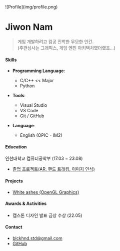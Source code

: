 <span style="display: inline-block; width: 250px">
    ![Profile](img/profile.png)
</span>

# **Jiwon Nam**
 
> 게임 개발하려고 컴공 진학한 무모한 인간.  
> (주관심사는 그래픽스, 게임 엔진 아키텍처였더랬죠...)

#### **Skills**

- **Programming Language**:
    - C/C++ << Major
    - Python

- **Tools**:
    - Visual Studio
    - VS Code
    - Git / GitHub

- **Language**:
    - English (OPIC - IM2)

#### **Education**
인천대학교 컴퓨터공학부 (17.03 ~ 23.08)

- [졸업 프로젝트(AR, 핸드 트래킹, 이미지 인식)](https://github.com/G1rmmr/VirEarth)

#### **Projects**

- [White ashes (OpenGL Graphics)](https://github.com/G1rmmr/opengl-tutorial)

#### **Awards & Activities**

- 캡스톤 디자인 발표 금상 수상 (22.05)



#### **Contact**
* blckhnd.std@gmail.com
* [GitHub](https://github.com/G1rmmr)
